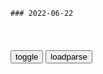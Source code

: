 ```tip
### 2022-06-22
```

<table id="tbc" style="white-space:pre-wrap">
</table>
<button onclick="toggleb()">toggle</button>
<button onclick="loadparse()">loadparse</button>
<br>
<!-- 🌸<br>🍅-　-🍑<hr>🍀 -->
<pre>
<textarea rows="30" cols="100" style="display: none" id="tar">

用8个大电容制作点焊机，成本不过十几元，非常适合家用
https://mbd.baidu.com/newspage/data/videolanding?nid=sv_10124178554479917937&sourceFrom=rec

<font size="1" style="color:#DCDCDC">2022-06-22</font>

文丘里效应是什么？用手轻轻捏住水管，有趣的现象发生了
https://mbd.baidu.com/newspage/data/videolanding?nid=sv_16923693273077200852&sourceFrom=rec

<font size="1" style="color:#DCDCDC">2022-06-22</font>

当磁王钕磁铁遇到铜块，结果会发生什么？场面太震撼！
https://mbd.baidu.com/newspage/data/videolanding?nid=sv_7491475801710585025&sourceFrom=pc_feedlist

<font size="1" style="color:#DCDCDC">2022-06-22</font>

【亮记单口相声】小亮搞笑科普场面盘点1_哔哩哔哩_bilibili
https://www.bilibili.com/video/BV1xY411g7Rm

以为祖g有什么事瞒着你。

<font size="1" style="color:#DCDCDC">2022-06-22</font>

欢乐：安迪和曲筱绡一大早出门，到了地下车库，才发现谁是真本事
https://mbd.baidu.com/newspage/data/videolanding?nid=sv_4977929536574593420&sourceFrom=rec

g内发展生意就是这样，朋友介绍朋友，朋友帮朋友。

<font size="1" style="color:#DCDCDC">2022-06-22</font>

欢乐颂：老谭看清魏渭的真面目，主动出击，威胁魏渭离开安迪
https://mbd.baidu.com/newspage/data/videolanding?nid=sv_6512111383183997343&sourceFrom=pc_feedlist

就像活在自己的世界里一样，周围的一切跟她都没有任何关系。

她从小是个孤儿，导致她跟人交流一直有障碍。这么多年她有意地隔绝跟外界的交流，就是为了保护自己。

她的身世，让她天生缺乏安全感。甚至不知道怎么去跟人建立一种亲密的关系。

<font size="1" style="color:#DCDCDC">2022-06-22</font>

欢乐颂大结局：樊胜美第一次有存款，莹莹要结婚，姐妹们都很幸福
https://mbd.baidu.com/newspage/data/videolanding?nid=sv_14860855442019268835&sourceFrom=rec

<font size="1" style="color:#DCDCDC">2022-06-22</font>

“特派员”精准助推项目“加速跑”
https://baijiahao.baidu.com/s?id=1736290458639479991&wfr=spider&for=pc

<font size="1" style="color:#DCDCDC">2022-06-22</font>

明代巡按制：“zy特派员”下基层视察，却成了皇权滥用的代名词_制度_地方_监察
https://www.sohu.com/a/550905215_121200584

<font size="1" style="color:#DCDCDC">2022-06-22</font>

gmd特派员，黑帮出身，gmd尸谏第一人，却在南京夫子庙自缢
https://baijiahao.baidu.com/s?id=1601810253733873794&wfr=spider&for=pc

<font size="1" style="color:#DCDCDC">2022-06-22</font>

特派员被战士杀害，特委怀疑是红49师师长指使，将师长逮捕误杀
https://baijiahao.baidu.com/s?id=1713376301846635129&wfr=spider&for=pc

<font size="1" style="color:#DCDCDC">2022-06-22</font>

干部公示中频频出现的“一级巡视员”是什么情况？
https://baijiahao.baidu.com/s?id=1644000115284016216&wfr=spider&for=pc

<font size="1" style="color:#DCDCDC">2022-06-22</font>

潜伏：陆桥山在成为巡查员之后，为什么吴敬中和李涯都忌惮他
https://baijiahao.baidu.com/s?id=1615116695743113706&wfr=spider&for=pc

<font size="1" style="color:#DCDCDC">2022-06-22</font>

都是大l封锁体系，z法对日英的同样政策，为什么成败结局大不同
https://mbd.baidu.com/newspage/data/landingsuper?context=%7B%22nid%22%3A%22news_9982427972204264746%22%7D&n_type=-1&p_from=-1

<font size="1" style="color:#DCDCDC">2022-06-22</font>

《鸡汤来喽》文言文[注释版] - 知乎
https://zhuanlan.zhihu.com/p/468797858

冯持鸡羹入，予众。众疑毒，不敢食。冯取一饮之，见众仍不食，冯怒，去其帽，本体现之，余渝州军统兼倭国双料细作，号穿山甲是也，怒掏雷欲毙众。见烟不爆，冯怒，毒发身毙。

<font size="1" style="color:#DCDCDC">2022-06-22</font>

毒教材再现，高中读物竟然收入麦克阿瑟的文章
https://mbd.baidu.com/newspage/data/videolanding?nid=sv_15994403116677223695&sourceFrom=rec

<font size="1" style="color:#DCDCDC">2022-06-22</font>

普j的三次万字演讲，从推翻旧秩序到建立新秩序，关键还要看zg
https://mbd.baidu.com/newspage/data/landingsuper?context=%7B%22nid%22%3A%22news_9123788813306861262%22%7D&n_type=-1&p_from=-1

<font size="1" style="color:#DCDCDC">2022-06-22</font>

暴z只是假象，秦朝灭亡真正的缘由，后代史g不敢写更不想写
https://mbd.baidu.com/newspage/data/landingsuper?context=%7B%22nid%22%3A%22news_9632758157670253833%22%7D&n_type=-1&p_from=-1

经过这一番折腾，秦朝已被秦二代搞的乌烟瘴气，

<font size="1" style="color:#DCDCDC">2022-06-22</font>

</textarea>
</pre>
<!-- 🍀<br>🍑-　-🍅<hr>🌸 -->

```note
```

<link
  rel="stylesheet"
  href="https://cdn.jsdelivr.net/npm/@fancyapps/ui/dist/fancybox.css"
/>
<script src="https://cdn.jsdelivr.net/npm/@fancyapps/ui@4.0/dist/fancybox.umd.js"></script>

<script type="text/javascript">

var __urlRegex = /(\b(https?|ftp|file):\/\/[-A-Z0-9+&@#\/%?=~_|!:,.;]*[-A-Z0-9+&@#\/%=~_|])/ig;
var __imgRegex = /\.(?:jpe?g|gif|png|webp)$/i;

loadparse();

function parseURL($string){

    var exp = __urlRegex;
    return $string.replace(exp,function(match){
            __imgRegex.lastIndex=0;
            if(__imgRegex.test(match)){
                return '<a data-fancybox="gallery" href="' + match.replace("/p=700", "")
                 + '"><img src="' + match.replace("/p=700", "/p=160x200")+'" width="64"></a>';
            }
            else{
                return '<a href="' + match + '" target="_blank">' + match + '</a>';
            }
        }
    );
}

function loadparse() {
  tbc.innerHTML = parseURL(tar.value);
}

function toggleb() {
  var x = document.getElementById("tar");
  if (x.style.display === "none") {
    x.style.display = "";
  } else {
    x.style.display = "none";
  }
}

</script>
